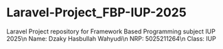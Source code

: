 # Laravel-Project_FBP-IUP-2025
Laravel Project repository for Framework Based Programming subject IUP 2025\n
Name: Dzaky Hasbullah Wahyudi\n
NRP: 5025211264\n
Class: IUP
